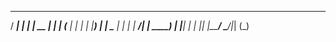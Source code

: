    _____ _    _ _____  _ 
  / ____| |  | |  __ \| |
 | (___ | |  | | |__) | |
  \___ \| |  | |  ___/| |
  ____) | |__| | |    |_|
 |_____/ \____/|_|    (_)
                         
                         


